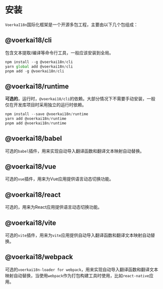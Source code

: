 # 安装<!-- {docsify-ignore-all} -->

`VoerkaI18n`国际化框架是一个开源多包工程，主要由以下几个包组成：

## **@voerkai18/cli**

包含文本提取/编译等命令行工具，一般应该安装到全局。

```javascript | pure
npm install --g @voerkai18n/cli
yarn global add @voerkai18n/cli
pnpm add -g @voerkai18n/cli
```

## **@voerkai18/runtime**

**可选的**，运行时，`@voerkai18/cli`的依赖。大部分情况下不需要手动安装，一般仅在开发库项目时采用独立的运行时依赖。

```javascript | pure
npm install --save @voerkai18n/runtime
yarn add @voerkai18n/runtime
pnpm add @voerkai18n/runtime
``` 

## **@voerkai18/babel**

可选的`babel`插件，用来实现自动导入翻译函数和翻译文本映射自动替换。

## **@voerkai18/vue**

可选的`vue`插件，用来为Vue应用提供语言动态切换功能。

## **@voerkai18/react**

可选的，用来为React应用提供语言动态切换功能。

## **@voerkai18/vite**

可选的`vite`插件，用来为`vite`应用提供自动导入翻译函数和翻译文本映射自动替换。

## **@voerkai18/webpack**

可选的`voerkai18n-loader for webpack`，用来实现自动导入翻译函数和翻译文本映射自动替换，当使用`webpack`作为打包构建工具时使用，比如`react-native`应用。
